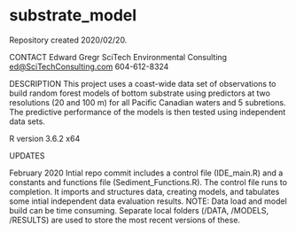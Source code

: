 # substrate_model
Repository created 2020/02/20.

CONTACT
Edward Gregr
SciTech Environmental Consulting
ed@SciTechConsulting.com
604-612-8324

DESCRIPTION
This project uses a coast-wide data set of observations to build random forest models of bottom substrate using predictors at two resolutions (20 and 100 m) for all Pacific Canadian waters and 5 subretions. The predictive performance of the models is then tested using independent data sets.

R version 3.6.2 x64

UPDATES

February 2020
Intial repo commit includes a control file (IDE_main.R) and a constants and functions file (Sediment_Functions.R). The control file runs to completion. It imports and structures data, creating models, and tabulates some intial independent data evaluation results. 
NOTE: Data load and model build can be time consuming. Separate local folders (/DATA, /MODELS, /RESULTS) are used to store the most recent versions of these.
